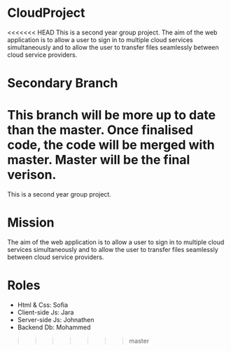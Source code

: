 # CloudProject
<<<<<<< HEAD
This is a second year group project. The aim of the web application is to allow a user to sign in to multiple cloud services simultaneously and to allow the user to transfer files seamlessly between cloud service providers.

# Secondary Branch 
This branch will be more up to date than the master.
Once finalised code, the code will be merged with master. 
Master will be the final verison. 
=======
This is a second year group project. 
# Mission
The aim of the web application is to allow a user to sign in to multiple cloud services 
simultaneously and to allow the user to transfer files seamlessly between cloud service providers.
# Roles
- Html & Css: Sofia
- Client-side Js: Jara
- Server-side Js: Johnathen
- Backend Db: Mohammed

>>>>>>> master
